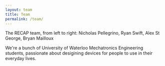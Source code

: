 ```yaml
---
layout: team
title: Team
permalink: /team/
---
```

The RECAP team, from left to right: Nicholas Pellegrino, Ryan Swift, Alex St George, Bryan Mailloux

We're a bunch of University of Waterloo Mechatronics Engineering students, passionate about desigining devices for people to use in their everyday lives.
